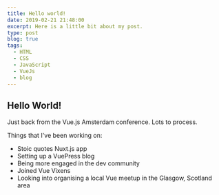 ```yaml
---
title: Hello world!
date: 2019-02-21 21:48:00
excerpt: Here is a little bit about my post.
type: post
blog: true
tags:
  - HTML
  - CSS
  - JavaScript
  - VueJs
  - blog
---
```


## Hello World!

Just back from the Vue.js Amsterdam conference. Lots to process.

Things that I've been working on:

- Stoic quotes Nuxt.js app
- Setting up a VuePress blog
- Being more engaged in the dev community
- Joined Vue Vixens
- Looking into organising a local Vue meetup in the Glasgow, Scotland area
